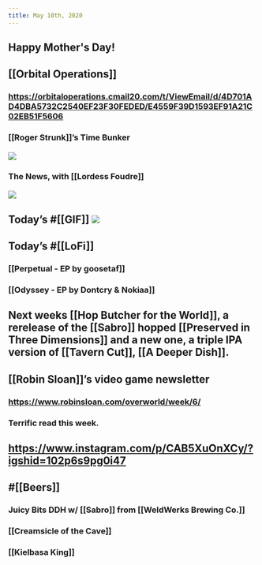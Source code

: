 ```yaml
---
title: May 10th, 2020
---
```


## Happy Mother's Day!

## [[Orbital Operations]]
### https://orbitaloperations.cmail20.com/t/ViewEmail/d/4D701AD4DBA5732C2540EF23F30FEDED/E4559F39D1593EF91A21C02EB51F5606

### [[Roger Strunk]]’s Time Bunker
#### ![](https://i4.createsend1.com/ei/d/18/3E4/535/232954/csfinal/space-explorers-9900000000079e3c.jpg)

### The News, with [[Lordess Foudre]]
#### ![](https://i5.createsend1.com/ei/d/18/3E4/535/232954/csfinal/unworthy-9900000000079e3c.jpg)

### 

## Today’s #[[GIF]] ![](https://media2.giphy.com/media/OzCpbiH984oUg/giphy.gif?cid=4d1e4f29dece85c4a3c026105cfe1d0b9810ea46c0436693&rid=giphy.gif)

## Today’s #[[LoFi]]
### [[Perpetual - EP by goosetaf]]

### [[Odyssey - EP by Dontcry & Nokiaa]]

## Next weeks [[Hop Butcher for the World]], a rerelease of the [[Sabro]] hopped [[Preserved in Three Dimensions]] and a new one, a triple IPA version of [[Tavern Cut]], [[A Deeper Dish]]. 

## [[Robin Sloan]]’s video game newsletter
### https://www.robinsloan.com/overworld/week/6/

### Terrific read this week. 

## https://www.instagram.com/p/CAB5XuOnXCy/?igshid=102p6s9pg0i47

## #[[Beers]]
### Juicy Bits DDH w/ [[Sabro]] from [[WeldWerks Brewing Co.]]

### [[Creamsicle of the Cave]]

### [[Kielbasa King]]
